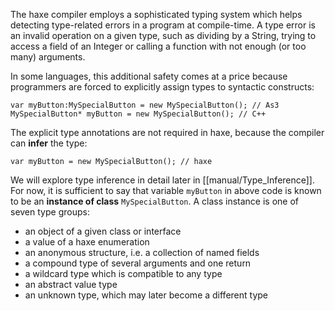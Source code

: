 The haxe compiler employs a sophisticated typing system which helps detecting type-related errors in a program at compile-time. A type error is an invalid operation on a given type, such as dividing by a String, trying to access a field of an Integer or calling a function with not enough (or too many) arguments.

In some languages, this additional safety comes at a price because programmers are forced to explicitly assign types to syntactic constructs:

```
var myButton:MySpecialButton = new MySpecialButton(); // As3
MySpecialButton* myButton = new MySpecialButton(); // C++ 
```
The explicit type annotations are not required in haxe, because the compiler can **infer** the type:

```
var myButton = new MySpecialButton(); // haxe
```
We will explore type inference in detail later in [[manual/Type_Inference]]. For now, it is sufficient to say that variable `myButton` in above code is known to be an **instance of class** `MySpecialButton`. A class instance is one of seven type groups:



 * an object of a given class or interface
 * a value of a haxe enumeration
 * an anonymous structure, i.e. a collection of named fields
 * a compound type of several arguments and one return
 * a wildcard type which is compatible to any type
 * an abstract value type
 * an unknown type, which may later become a different type